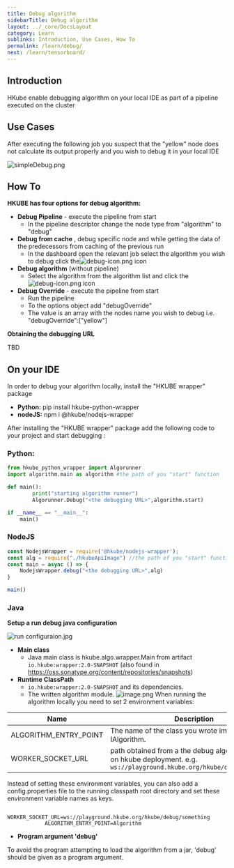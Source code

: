 ```yaml
---
title: Debug algorithm 
sidebarTitle: Debug algorithm 
layout: ../_core/DocsLayout
category: Learn
sublinks: Introduction, Use Cases, How To
permalink: /learn/debug/
next: /learn/tensorboard/
---
```

## Introduction
HKube enable debugging algorithm on your local IDE as part of a pipeline executed on the cluster

## Use Cases 
 After executing the following job you suspect that the "yellow" node does not calculate its output properly and you wish to debug it in your local IDE  

![simpleDebug.png](https://images.zenhubusercontent.com/5ddb91c470bd590001fbdfae/0df5c0ec-5325-49b7-9298-f46f1d83757f)

## How To
**HKUBE has four options for debug algorithm:** 

-  **Debug  Pipeline** - execute the pipeline from start 
    -  In the pipeline descriptor change the node type from "algorithm" to "debug"
-  **Debug from cache** , debug  specific node and while getting the data of the predecessors from caching of the previous run 
     -  In the dashboard open the relevant job select the algorithm you wish to debug click the![debug-icon.png](https://images.zenhubusercontent.com/5ddb91c470bd590001fbdfae/883feb2f-6255-4a0a-ba3a-055ae315c1a9) icon
-  **Debug algorithm** (without pipeline)
     -  Select the algorithm from the algorithm list and click the![debug-icon.png](https://images.zenhubusercontent.com/5ddb91c470bd590001fbdfae/883feb2f-6255-4a0a-ba3a-055ae315c1a9)  icon
-  **Debug Override**  - execute the pipeline from start
    -   Run the pipeline 
    -   To the options object add "debugOverride"
    -   The value is an array with the nodes name you wish to debug i.e. "debugOverride":["yellow"]

**Obtaining the debugging URL**

TBD

## On your IDE

In order to debug your algorithm locally, install the "HKUBE wrapper" package 

-  **Python:** pip install hkube-python-wrapper
-  **nodeJS:** npm i @hkube/nodejs-wrapper

After installing the "HKUBE wrapper" package
add the following code to your project and start debugging :

### Python:

```python
from hkube_python_wrapper import Algorunner
import algorithm.main as algorithm #the path of you "start" function

def main():
        print("starting algorithm runner")
        Algorunner.Debug("<the debugging URL>",algorithm.start)

if __name__ == "__main__":
    main()
```

### NodeJS
```javascript
const NodejsWrapper = require('@hkube/nodejs-wrapper');
const alg = require("./hkubeApiImage") //the path of you "start" function
const main = async () => {
    NodejsWrapper.debug("<the debugging URL>",alg)
}

main()
```

### Java

**Setup a  run debug java configuration**

![run configuraion.jpg](https://images.zenhubusercontent.com/5cd15ae29569e0651a18b5ba/eac146a1-73ec-4e13-8ccd-f9d630985c9c)

-  **Main class**
    - Java main class is hkube.algo.wrapper.Main from artifact `io.hkube:wrapper:2.0-SNAPSHOT` (also found in https://oss.sonatype.org/content/repositories/snapshots)
-  **Runtime ClassPath**
    - `io.hkube:wrapper:2.0-SNAPSHOT` and its dependencies.
    - The written algorithm module.
![image.png](https://images.zenhubusercontent.com/5ddb91c470bd590001fbdfae/6d8a53c3-5165-4437-91a6-52d38b2a7c70)
    When running the algorithm locally you need to set 2 environment variables:

| Name | Description | 
|--|--|
|ALGORITHM_ENTRY_POINT|The name of the class you wrote implementing IAlgorithm.|
|WORKER_SOCKET_URL|path obtained from a the debug algorithm defined on hkube deployment. e.g. `ws://playground.hkube.org/hkube/debug/something`|

Instead of setting these environment variables, you can also add a config.properties file to the running classpath root directory and set these environment variable names as keys.

                WORKER_SOCKET_URL=ws://playground.hkube.org/hkube/debug/something
                ALGORITHM_ENTRY_POINT=Algorithm

-  **Program argument 'debug'**

To avoid the program attempting to load the algorithm from a jar, 'debug' should be given as a program argument.
